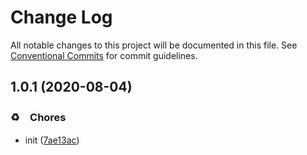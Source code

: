 # Change Log

All notable changes to this project will be documented in this file.
See [Conventional Commits](https://conventionalcommits.org) for commit guidelines.

## 1.0.1 (2020-08-04)


### ♻️　Chores

* init ([7ae13ac](https://github.com/bluelovers/ws-moment/commit/7ae13ac1d6c2d8e50acc74765ff2cbef40ab4477))
